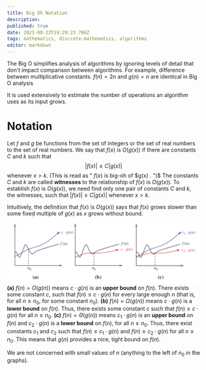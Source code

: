 ```yaml
---
title: Big Oh Notation
description: 
published: true
date: 2021-08-23T19:29:23.706Z
tags: mathematics, discrete-mathematics, algorithms
editor: markdown
---
```


The Big O simplifies analysis of algorithms by ignoring levels of detail that don't impact comparison between algorithms. For example, difference between multiplicative constants. $f(n)=2 n$ and $g(n)=n$ are identical in Big O analysis

It is used extensively to estimate the number of operations an algorithm uses as its input grows. 

# Notation
Let $f$ and $g$ be functions from the set of integers or the set of real numbers to the set of real numbers. We say that $f(x)$ is $O(g(x))$ if there are constants $C$ and $k$ such that
$$
|f(x)| \leq C|g(x)|
$$
whenever $x>k$. (This is read as " $f(x)$ is big-oh of $g(x) . ")$
The constants $C$ and $k$ are called **witnesses** to the relationship of $f(x)$ is $O(g(x))$. To establish $f(x)$ is $O(g(x))$, we need find only one pair of constants $C$ and $k$, the witnesses, such that $|f(x)| \leq C|g(x)|$ whenever $x \gt k$.

Intuitively, the definition that $f(x)$ is $O(g(x))$ says that $f(x)$ grows slower than some fixed multiple of $g(x)$ as $x$ grows without bound.
![asymptotic-notation-graphs.png](/asymptotic-notation-graphs.png)
**(a)** $f(n)=O(g(n))$ means $c \cdot g(n)$ is an **upper bound** on $f(n)$. There exists some constant $c$, such that $f(n) \leq c \cdot g(n)$ for every large enough $n$ (that is, for all $n \ge n_0$, for some constant $n_0$).
**(b)** $f(n)=\Omega(g(n))$ means $c \cdot g(n)$ is a **lower bound** on $f(n)$. Thus, there exists some constant $c$ such that $f(n) \ge c \cdot g(n)$ for all $n \ge n_0$.
**(c)** $f(n)=\Theta(g(n))$ means $c_1 \cdot g(n)$ is an **upper bound** on $f(n)$ and $c_2 \cdot g(n)$ is a **lower bound** on $f(n)$, for all $n \ge n_0$. Thus, there exist constants $c_1$ and $c_{2}$ such that $f(n) \leq c_{1} \cdot g(n)$ and $f(n) \geq c_{2} \cdot g(n)$ for all $n \geq n_{0}$. This means that $g(n)$ provides a nice, tight bound on $f(n)$.

We are not concerned with small values of $n$ (anything to the left of $n_0$ in the graphs).